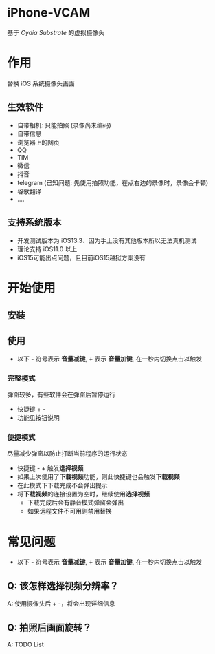 # iPhone-VCAM

基于 *Cydia Substrate* 的虚拟摄像头

# 作用

替换 iOS 系统摄像头画面

## 生效软件
- 自带相机: 只能拍照 (录像尚未编码)
- 自带信息
- 浏览器上的网页
- QQ
- TIM
- 微信
- 抖音
- telegram (已知问题: 先使用拍照功能，在点右边的录像时，录像会卡顿)
- 谷歌翻译
- ....

## 支持系统版本

- 开发测试版本为 iOS13.3、因为手上没有其他版本所以无法真机测试
- 理论支持 iOS11.0 以上
- iOS15可能出点问题，且目前iOS15越狱方案没有

# 开始使用

## 安装

## 使用
- 以下 **-** 符号表示 **音量减键**, **+** 表示 **音量加键**, 在一秒内切换点击以触发

### 完整模式
弹窗较多，有些软件会在弹窗后暂停运行
- 快捷键 + -
- 功能见按钮说明

### 便捷模式
尽量减少弹窗以防止打断当前程序的运行状态  
- 快捷键 - + 触发**选择视频**
- 如果上次使用了**下载视频**功能，则此快捷键也会触发**下载视频**
- 在此模式下下载完成不会弹出提示
- 将**下载视频**的连接设置为空时，继续使用**选择视频**
    - 下载完成后会有静音模式弹窗会弹出
    - 如果远程文件不可用则禁用替换

# 常见问题
- 以下 **-** 符号表示 **音量减键**, **+** 表示 **音量加键**, 在一秒内切换点击以触发

## Q: 该怎样选择视频分辨率？
A: 使用摄像头后 + -，将会出现详细信息

## Q: 拍照后画面旋转？
A: TODO List